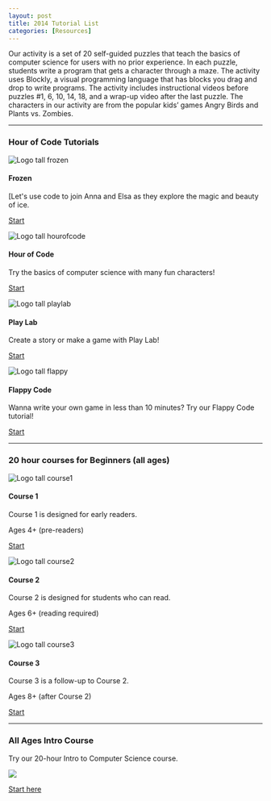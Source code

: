 ```yaml
---
layout: post
title: 2014 Tutorial List
categories: [Resources]
---
```

Our activity is a set of 20 self-guided puzzles that teach the basics of computer science for users with no prior experience. In each puzzle, students write a program that gets a character through a maze. The activity uses Blockly, a visual programming language that has blocks you drag and drop to write programs. The activity includes instructional videos before puzzles #1, 6, 10, 14, 18, and a wrap-up video after the last puzzle. The characters in our activity are from the popular kids’ games Angry Birds and Plants vs. Zombies.

---
### Hour of Code Tutorials

![Logo tall frozen][8]

####  Frozen

[Let's use code to join Anna and Elsa as they explore the magic and beauty of ice.

[Start][9]

![Logo tall hourofcode][10]

####  Hour of Code

Try the basics of computer science with many fun characters!

[Start][11]

![Logo tall playlab][12]

####  Play Lab

Create a story or make a game with Play Lab!

[Start][13]

![Logo tall flappy][14]

####  Flappy Code

Wanna write your own game in less than 10 minutes? Try our Flappy Code tutorial!

[Start][15]


---


### 20 hour courses for Beginners (all ages)

![Logo tall course1][16]

####  Course 1

Course 1 is designed for early readers.

Ages 4+ (pre-readers)

[Start][17]

![Logo tall course2][18]

####  Course 2

Course 2 is designed for students who can read.

Ages 6+ (reading required)

[Start][19]

![Logo tall course3][20]

####  Course 3

Course 3 is a follow-up to Course 2.

Ages 8+ (after Course 2)

[Start][21]

---

### All Ages Intro Course

Try our 20-hour Intro to Computer Science course.

![][34]

[Start here][35]




[1]: https://support.code.org/hc/en-us/requests/new
[2]: https://support.code.org/hc/en-us/articles/202591743
[3]: /assets/codeorg-studio-logo-ab9fbef5744e7d26dd423357f7c93a8a.png
[8]: http://studio.code.org/assets/logo_tall_frozen-fdf4b7f1af4aeff25522f257a30af5dc.jpg
[9]: http://studio.code.org/s/frozen/reset
[10]: http://studio.code.org/assets/logo_tall_hourofcode-1ff365b0d094938502fcf42c9c73cda7.jpg
[11]: http://studio.code.org/s/hourofcode/reset
[12]: http://studio.code.org/assets/logo_tall_playlab-0261292a3e0a39ab8d3574525328f3c5.jpg
[13]: http://studio.code.org/s/playlab/reset
[14]: http://studio.code.org/assets/logo_tall_flappy-5d52f06d34e4bdd48654c5e79d64325a.jpg
[15]: http://studio.code.org/s/flappy/reset
[16]: http://studio.code.org/assets/logo_tall_course1-0cbb3f4433a12e6e51e6f196d55196e0.jpg
[17]: http://studio.code.org/s/course1
[18]: http://studio.code.org/assets/logo_tall_course2-8d89caf1692b03bcdddc83398459d3a6.jpg
[19]: http://studio.code.org/s/course2
[20]: http://studio.code.org/assets/logo_tall_course3-04db9f86ed1f91e8a79e2d8fcfc25b77.jpg
[21]: http://studio.code.org/s/course3
[34]: http://code.org/images/fit-520/code20hr.jpg
[35]: http://studio.code.org/s/1
[36]: http://eepurl.com/Im_In
[37]: https://studio.code.org/
[38]: http://support.code.org
[39]: http://code.org/tos
[40]: http://code.org/privacy
  
 

